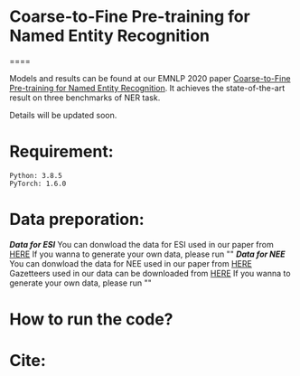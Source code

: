 # Coarse-to-Fine Pre-training for Named Entity Recognition
====

Models and results can be found at our EMNLP 2020 paper [Coarse-to-Fine Pre-training for Named Entity Recognition](https://www.aclweb.org/anthology/2020.emnlp-main.514.pdf). It achieves the state-of-the-art result on three benchmarks of NER task.

Details will be updated soon.

Requirement:
======
	Python: 3.8.5
	PyTorch: 1.6.0

Data preporation:
======
***Data for ESI***
You can donwload the data for ESI used in our paper from [HERE](https://drive.google.com/drive/folders/1qE-4P0SH8qHamPHwmlX2z_0cZQnc1bXd?usp=sharing)
If you wanna to generate your own data, please run ""
***Data for NEE***
You can donwload the data for NEE used in our paper from [HERE](https://drive.google.com/drive/folders/1-2dPlo1iLhKWHzdicS01RxEaipSQwgia?usp=sharing)
Gazetteers used in our data can be downloaded from [HERE](https://drive.google.com/drive/folders/1COlXFWFIWrN8nHeE7HUHdso5m5IK3T33?usp=sharing)
If you wanna to generate your own data, please run ""

How to run the code?
====



Cite: 
========

